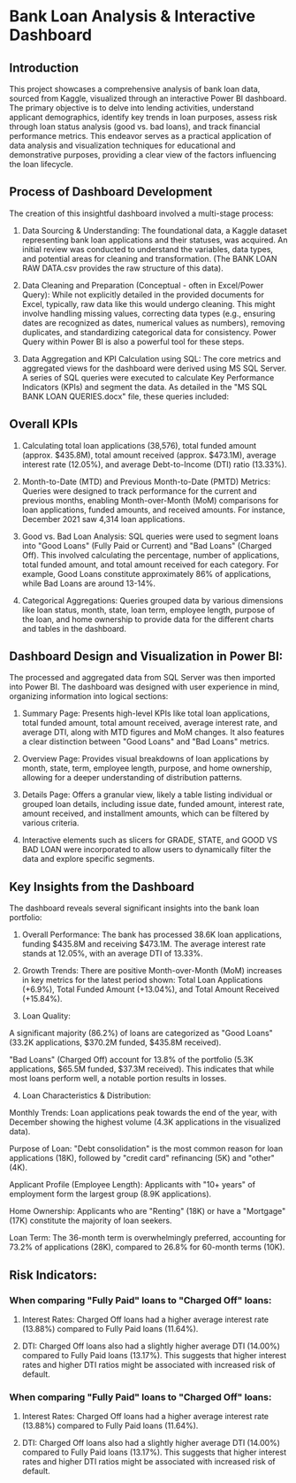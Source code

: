 # Bank Loan Analysis & Interactive Dashboard

## Introduction

This project showcases a comprehensive analysis of bank loan data, sourced from Kaggle, visualized through an interactive Power BI dashboard. The primary objective is to delve into lending activities, understand applicant demographics, identify key trends in loan purposes, assess risk through loan status analysis (good vs. bad loans), and track financial performance metrics. This endeavor serves as a practical application of data analysis and visualization techniques for educational and demonstrative purposes, providing a clear view of the factors influencing the loan lifecycle.

## Process of Dashboard Development

The creation of this insightful dashboard involved a multi-stage process:

1. Data Sourcing & Understanding: The foundational data, a Kaggle dataset representing bank loan applications and their statuses, was acquired. An initial review was conducted to understand the variables, data types, and potential areas for cleaning and transformation. (The BANK LOAN RAW DATA.csv provides the raw structure of this data).

2. Data Cleaning and Preparation (Conceptual - often in Excel/Power Query): While not explicitly detailed in the provided documents for Excel, typically, raw data like this would undergo cleaning. This might involve handling missing values, correcting data types (e.g., ensuring dates are recognized as dates, numerical values as numbers), removing duplicates, and standardizing categorical data for consistency. Power Query within Power BI is also a powerful tool for these steps.

3. Data Aggregation and KPI Calculation using SQL:
The core metrics and aggregated views for the dashboard were derived using MS SQL Server. A series of SQL queries were executed to calculate Key Performance Indicators (KPIs) and segment the data. As detailed in the "MS SQL BANK LOAN QUERIES.docx" file, these queries included:

## Overall KPIs

1. Calculating total loan applications (38,576), total funded amount (approx. $435.8M), total amount received (approx. $473.1M), average interest rate (12.05%), and average Debt-to-Income (DTI) ratio (13.33%).

2. Month-to-Date (MTD) and Previous Month-to-Date (PMTD) Metrics: Queries were designed to track performance for the current and previous months, enabling Month-over-Month (MoM) comparisons for loan applications, funded amounts, and received amounts. For instance, December 2021 saw 4,314 loan applications.

3. Good vs. Bad Loan Analysis: SQL queries were used to segment loans into "Good Loans" (Fully Paid or Current) and "Bad Loans" (Charged Off). This involved calculating the percentage, number of applications, total funded amount, and total amount received for each category. For example, Good Loans constitute approximately 86% of applications, while Bad Loans are around 13-14%.

4. Categorical Aggregations: Queries grouped data by various dimensions like loan status, month, state, loan term, employee length, purpose of the loan, and home ownership to provide data for the different charts and tables in the dashboard.

## Dashboard Design and Visualization in Power BI:
The processed and aggregated data from SQL Server was then imported into Power BI. The dashboard was designed with user experience in mind, organizing information into logical sections:

1. Summary Page: Presents high-level KPIs like total loan applications, total funded amount, total amount received, average interest rate, and average DTI, along with MTD figures and MoM changes. It also features a clear distinction between "Good Loans" and "Bad Loans" metrics.

2. Overview Page: Provides visual breakdowns of loan applications by month, state, term, employee length, purpose, and home ownership, allowing for a deeper understanding of distribution patterns.

3. Details Page: Offers a granular view, likely a table listing individual or grouped loan details, including issue date, funded amount, interest rate, amount received, and installment amounts, which can be filtered by various criteria.

4. Interactive elements such as slicers for GRADE, STATE, and GOOD VS BAD LOAN were incorporated to allow users to dynamically filter the data and explore specific segments.

## Key Insights from the Dashboard

The dashboard reveals several significant insights into the bank loan portfolio:

1. Overall Performance: The bank has processed 38.6K loan applications, funding $435.8M and receiving $473.1M. The average interest rate stands at 12.05%, with an average DTI of 13.33%.

2. Growth Trends: There are positive Month-over-Month (MoM) increases in key metrics for the latest period shown: Total Loan Applications (+6.9%), Total Funded Amount (+13.04%), and Total Amount Received (+15.84%).

3. Loan Quality:

A significant majority (86.2%) of loans are categorized as "Good Loans" (33.2K applications, $370.2M funded, $435.8M received).

"Bad Loans" (Charged Off) account for 13.8% of the portfolio (5.3K applications, $65.5M funded, $37.3M received). This indicates that while most loans perform well, a notable portion results in losses.

4. Loan Characteristics & Distribution:

Monthly Trends: Loan applications peak towards the end of the year, with December showing the highest volume (4.3K applications in the visualized data).

Purpose of Loan: "Debt consolidation" is the most common reason for loan applications (18K), followed by "credit card" refinancing (5K) and "other" (4K).

Applicant Profile (Employee Length): Applicants with "10+ years" of employment form the largest group (8.9K applications).

Home Ownership: Applicants who are "Renting" (18K) or have a "Mortgage" (17K) constitute the majority of loan seekers.

Loan Term: The 36-month term is overwhelmingly preferred, accounting for 73.2% of applications (28K), compared to 26.8% for 60-month terms (10K).

## Risk Indicators:

### When comparing "Fully Paid" loans to "Charged Off" loans:

1. Interest Rates: Charged Off loans had a higher average interest rate (13.88%) compared to Fully Paid loans (11.64%).

2. DTI: Charged Off loans also had a slightly higher average DTI (14.00%) compared to Fully Paid loans (13.17%). This suggests that higher interest rates and higher DTI ratios might be associated with increased risk of default.

### When comparing "Fully Paid" loans to "Charged Off" loans:

1. Interest Rates: Charged Off loans had a higher average interest rate (13.88%) compared to Fully Paid loans (11.64%).

2. DTI: Charged Off loans also had a slightly higher average DTI (14.00%) compared to Fully Paid loans (13.17%). This suggests that higher interest rates and higher DTI ratios might be associated with increased risk of default.
